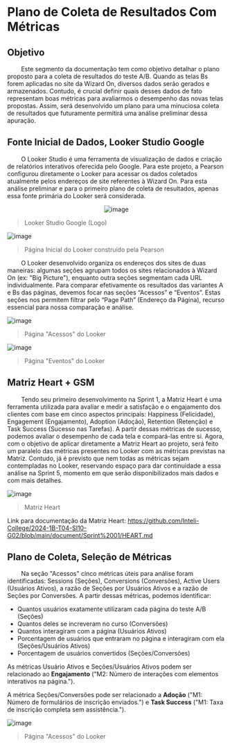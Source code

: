 # Plano de Coleta de Resultados Com Métricas

## Objetivo 

&emsp;&emsp; Este segmento da documentação tem como objetivo detalhar o plano proposto para a coleta de resultados do teste A/B. Quando as telas Bs forem aplicadas no site da Wizard On, diversos dados serão gerados e armazenados. Contudo, é crucial definir quais desses dados de fato representam boas métricas para avaliarmos o desempenho das novas telas propostas. Assim, será desenvolvido um plano para uma minuciosa coleta de resultados que futuramente permitirá uma análise preliminar dessa apuração.


## Fonte Inicial de Dados, Looker Studio Google

&emsp;&emsp; O Looker Studio é uma ferramenta de visualização de dados e criação de relatórios interativos oferecida pelo Google. Para este projeto, a Pearson configurou diretamente o Looker para acessar os dados coletados atualmente pelos endereços de site referentes à Wizard On. Para esta análise preliminar e para o primeiro plano de coleta de resultados, apenas essa fonte primária do Looker será considerada.

<p align="center">
  <img src="https://github.com/joaomtm/Rascunho/assets/99208815/9a79aba1-e097-410e-ae11-f38cbede1b40" alt="image">
</p>

> Looker Studio Google (Logo)


![image](https://github.com/joaomtm/Rascunho/assets/99208815/e1639553-bbcd-457e-bb26-d71c9ad7c49f)

> Página Inicial do Looker construído pela Pearson

&emsp;&emsp; O Looker desenvolvido organiza os endereços dos sites de duas maneiras: algumas seções agrupam todos os sites relacionados à Wizard On (ex: "Big Picture"), enquanto outra seções segmentam cada URL individualmente. Para comparar efetivamente os resultados das variantes A e Bs das páginas, devemos focar nas seções “Acessos” e “Eventos”. Estas seções nos permitem filtrar pelo “Page Path” (Endereço da Página), recurso essencial para nossa comparação e análise.

![image](https://github.com/joaomtm/Rascunho/assets/99208815/3fc103d3-057f-4f7b-999a-ee98035d0b5a)

> Página "Acessos" do Looker


![image](https://github.com/joaomtm/Rascunho/assets/99208815/89092742-9738-4a0c-8f64-39ed422c72e9)

> Página "Eventos" do Looker

## Matriz Heart + GSM

&emsp;&emsp; Tendo seu primeiro desenvolvimento na Sprint 1, a Matriz Heart é uma ferramenta utilizada para avaliar e medir a satisfação e o engajamento dos clientes com base em cinco aspectos principais: Happiness (Felicidade), Engagement (Engajamento), Adoption (Adoção), Retention (Retenção) e Task Success (Sucesso nas Tarefas). A partir dessas métricas de sucesso, podemos avaliar o desempenho de cada tela e compará-las entre si. Agora, com o objetivo de aplicar diretamente a Matriz Heart ao projeto, será feito um paralelo das métricas presentes no Looker com as métricas previstas na Matriz. Contudo, já é previsto que nem todas as métricas sejam contempladas no Looker, reservando espaço para dar continuidade a essa análise na Sprint 5, momento em que serão disponibilizados mais dados e com mais detalhes.

![image](https://github.com/joaomtm/Rascunho/assets/99208815/d6d10b5e-c0a6-46c2-bea7-b100be098fa5)

> Matriz Heart

Link para documentação da Matriz Heart: https://github.com/Inteli-College/2024-1B-T04-SI10-G02/blob/main/document/Sprint%2001/HEART.md


## Plano de Coleta, Seleção de Métricas

&emsp;&emsp; Na seção "Acessos" cinco métricas úteis para análise foram identificadas: Sessions (Seções), Conversions (Conversões), Active Users (Usuários Ativos), a razão de Seções por Usuários Ativos e a razão de Seções por Conversões. A partir dessas métricas, podemos identificar:
- Quantos usuários exatamente utilizaram cada página do teste A/B (Seções)
- Quantos deles se increveram no curso (Conversões)
- Quantos interagiram com a página (Usuários Ativos)
- Porcentagem de usuários que entraram no página e interagiram com ela (Seções/Usuários Ativos)
- Porcentagem de usuários convertidos (Seções/Conversões)

As métricas Usuário Ativos e Seções/Usuários Ativos podem ser relacionado ao **Engajamento** ("M2: Número de interações com elementos interativos na página.").

A métrica Seções/Conversões pode ser relacionado a **Adoção** ("M1: Número de formulários de inscrição enviados.") e **Task Success** ("M1: Taxa de inscrição completa sem assistência.").


![image](https://github.com/joaomtm/Rascunho/assets/99208815/f70d2b3a-b935-480e-8335-7b949b0af037)

> Página "Acessos" do Looker

























